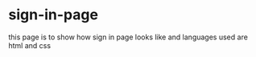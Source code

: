 # sign-in-page
this page is to show how sign in page looks like and languages used are html and css
